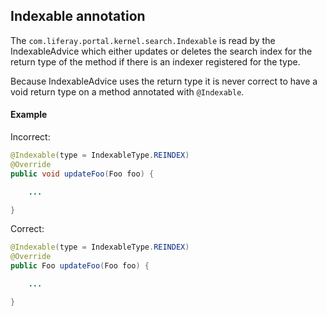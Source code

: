 ## Indexable annotation

The `com.liferay.portal.kernel.search.Indexable` is read by the IndexableAdvice
which either updates or deletes the search index for the return type of the
method if there is an indexer registered for the type.

Because IndexableAdvice uses the return type it is never correct to have a void
return type on a method annotated with `@Indexable`.

#### Example

Incorrect:

```java
@Indexable(type = IndexableType.REINDEX)
@Override
public void updateFoo(Foo foo) {

    ...

}

```

Correct:

```java
@Indexable(type = IndexableType.REINDEX)
@Override
public Foo updateFoo(Foo foo) {

    ...

}

```